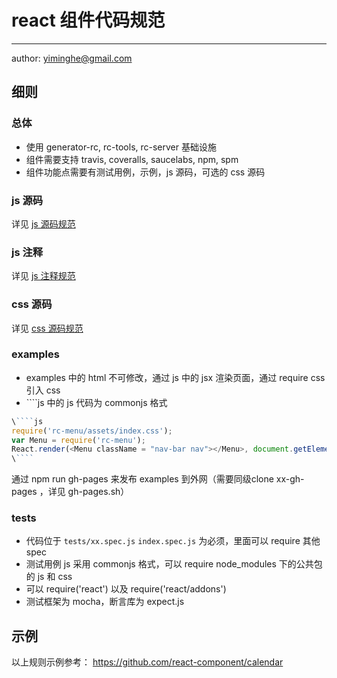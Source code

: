 # react 组件代码规范
---

author: yiminghe@gmail.com

## 细则

### 总体

- 使用 generator-rc, rc-tools, rc-server 基础设施
- 组件需要支持 travis, coveralls, saucelabs, npm, spm
- 组件功能点需要有测试用例，示例，js 源码，可选的 css 源码

### js 源码

详见 [js 源码规范](./code-style/js.md)

### js 注释

详见 [js 注释规范](./code-style/comment.md)

### css 源码

详见 [css 源码规范](./code-style/css.md)

### examples

- examples 中的 html 不可修改，通过 js 中的 jsx 渲染页面，通过 require css 引入 css
- \`\`\`\`js 中的 js 代码为 commonjs 格式

```js
\````js
require('rc-menu/assets/index.css');
var Menu = require('rc-menu');
React.render(<Menu className = "nav-bar nav"></Menu>, document.getElementById('react-content'));
\````
```

通过 npm run gh-pages 来发布 examples 到外网（需要同级clone xx-gh-pages ，详见 gh-pages.sh）

### tests

- 代码位于 `tests/xx.spec.js` `index.spec.js` 为必须，里面可以 require 其他 spec
- 测试用例 js 采用 commonjs 格式，可以 require node_modules 下的公共包的 js 和 css
- 可以 require('react') 以及 require('react/addons')
- 测试框架为 mocha，断言库为 expect.js

## 示例

以上规则示例参考： https://github.com/react-component/calendar
